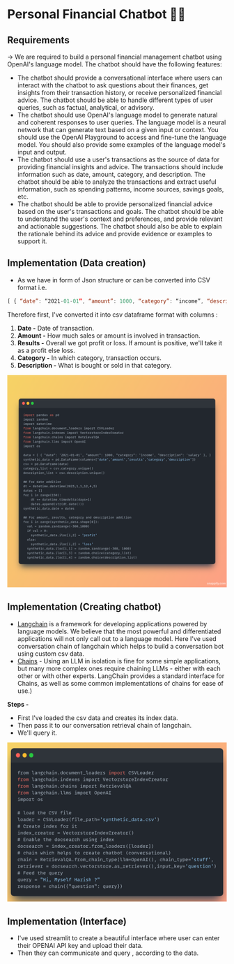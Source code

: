 # Personal Financial Chatbot 🤖🤖

## Requirements
-> We are required to build a personal financial management chatbot using OpenAI's language model. The chatbot should have the following features:
- The chatbot should provide a conversational interface where users can interact with the chatbot to ask questions about their finances, get insights from their transaction history, or receive personalized financial advice. The chatbot should be able to handle different types of user queries, such as factual, analytical, or advisory.
- The chatbot should use OpenAI's language model to generate natural and coherent responses to user queries. The language model is a neural network that can generate text based on a given input or context. You should use the OpenAI Playground to access and fine-tune the language model. You should also provide some examples of the language model's input and output.
- The chatbot should use a user's transactions as the source of data for providing financial insights and advice. The transactions should include information such as date, amount, category, and description. The chatbot should be able to analyze the transactions and extract useful information, such as spending patterns, income sources, savings goals, etc.
- The chatbot should be able to provide personalized financial advice based on the user's transactions and goals. The chatbot should be able to understand the user's context and preferences, and provide relevant and actionable suggestions. The chatbot should also be able to explain the rationale behind its advice and provide evidence or examples to support it.

## Implementation (Data creation)
- As we have in form of Json structure or can be converted into CSV format i.e. 

```javascript
[ { “date”: “2021-01-01”, “amount”: 1000, “category”: “income”, “description”: “salary” }, { “date”: “2021-01-02”, “amount”: -50, “category”: “groceries”, “description”: “milk and eggs” }, { “date”: “2021-01-03”, “amount”: -100, “category”: “entertainment”, “description”: “movie tickets” }, { “date”: “2021-01-04”, “amount”: -20, “category”: “transportation”, “description”: “bus fare” }, { “date”: “2021-01-05”, “amount”: -200, “category”: “bills”, “description”: “electricity bill” }, { “date”: “2021-01-06”, “amount”: -30, “category”: “groceries”, “description”: “bread and cheese” }, { “date”: “2021-01-07”, “amount”: -150, “category”: “clothing”, “description”: “new shoes” }, { “date”: “2021-01-08”, “amount”: -40, “category”: “healthcare”, “description”: “prescription drugs” }, { “date”: “2021-01-09”, “amount”: -80, “category”: “education”, “description”: “online course” }, { “date”: “2021-01-10”, “amount”: -60, “category”: “entertainment”, “description”: “pizza delivery” }, {“date”: “2021-01-11”, “amount”: -25, “category”: “transportation”, “description”: “taxi ride” }, { “date”: “2021-01-12”, “amount”: -300, “category”:“bills”, “description”:“internet bill” }, { “date”:“2021-01-13”, “amount”:-50, “category”:“groceries”, “description”:“fruits and vegetables” } ]
```

Therefore first, I've converted it into csv dataframe format with columns :
1. **Date -** Date of transaction.
2. **Amount -** How much sales or amount is involved in transaction.
3. **Results -** Overall we got profit or loss. If amount is positive, we'll take it as a profit else loss.
4. **Category -** In which category, transaction occurs.
5. **Description -** What is bought or sold in that category.

![Data creation](https://github.com/Hg03/kniru_take_home/blob/main/images/Snap1.png)

## Implementation (Creating chatbot)
- [Langchain](https://python.langchain.com/en/latest/index.html) is a framework for developing applications powered by language models. We believe that the most powerful and differentiated applications will not only call out to a language model. Here I've used conversation chain of langchain which helps to build a conversation bot using custom csv data. 
- [Chains](https://python.langchain.com/en/latest/modules/chains.html) - Using an LLM in isolation is fine for some simple applications, but many more complex ones require chaining LLMs - either with each other or with other experts. LangChain provides a standard interface for Chains, as well as some common implementations of chains for ease of use.)

**Steps -**
- First I've loaded the csv data and creates its index data.
- Then pass it to our conversation retrieval chain of langchain.
- We'll query it.

![bot](https://github.com/Hg03/kniru_take_home/blob/main/images/Snap2.png)

## Implementation (Interface)
- I've used streamlit to create a beautiful interface where user can enter their OPENAI API key and upload their data.
- Then they can communicate and query , according to the data.

